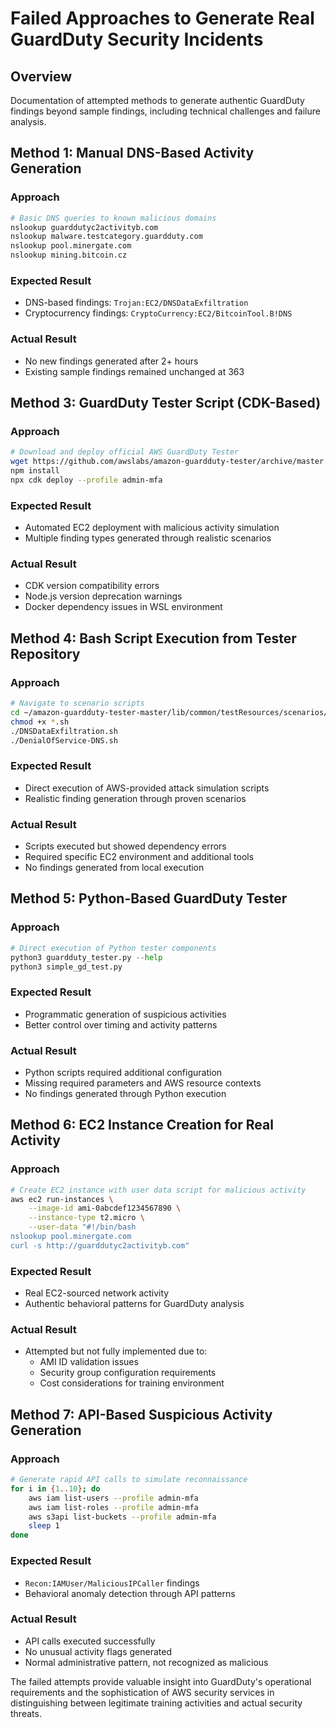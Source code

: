 
# Failed Approaches to Generate Real GuardDuty Security Incidents

## Overview
Documentation of attempted methods to generate authentic GuardDuty findings beyond sample findings, including technical challenges and failure analysis.

## Method 1: Manual DNS-Based Activity Generation

### Approach
```bash
# Basic DNS queries to known malicious domains
nslookup guarddutyc2activityb.com
nslookup malware.testcategory.guardduty.com
nslookup pool.minergate.com
nslookup mining.bitcoin.cz
```

### Expected Result
- DNS-based findings: `Trojan:EC2/DNSDataExfiltration`
- Cryptocurrency findings: `CryptoCurrency:EC2/BitcoinTool.B!DNS`

### Actual Result
- No new findings generated after 2+ hours
- Existing sample findings remained unchanged at 363





## Method 3: GuardDuty Tester Script (CDK-Based)

### Approach
```bash
# Download and deploy official AWS GuardDuty Tester
wget https://github.com/awslabs/amazon-guardduty-tester/archive/master.zip
npm install
npx cdk deploy --profile admin-mfa
```

### Expected Result
- Automated EC2 deployment with malicious activity simulation
- Multiple finding types generated through realistic scenarios

### Actual Result
- CDK version compatibility errors
- Node.js version deprecation warnings
- Docker dependency issues in WSL environment


## Method 4: Bash Script Execution from Tester Repository

### Approach
```bash
# Navigate to scenario scripts
cd ~/amazon-guardduty-tester-master/lib/common/testResources/scenarios/ec2/
chmod +x *.sh
./DNSDataExfiltration.sh
./DenialOfService-DNS.sh
```

### Expected Result
- Direct execution of AWS-provided attack simulation scripts
- Realistic finding generation through proven scenarios

### Actual Result
- Scripts executed but showed dependency errors
- Required specific EC2 environment and additional tools
- No findings generated from local execution


## Method 5: Python-Based GuardDuty Tester

### Approach
```python
# Direct execution of Python tester components
python3 guardduty_tester.py --help
python3 simple_gd_test.py
```

### Expected Result
- Programmatic generation of suspicious activities
- Better control over timing and activity patterns

### Actual Result
- Python scripts required additional configuration
- Missing required parameters and AWS resource contexts
- No findings generated through Python execution


## Method 6: EC2 Instance Creation for Real Activity

### Approach
```bash
# Create EC2 instance with user data script for malicious activity
aws ec2 run-instances \
    --image-id ami-0abcdef1234567890 \
    --instance-type t2.micro \
    --user-data "#!/bin/bash
nslookup pool.minergate.com
curl -s http://guarddutyc2activityb.com"
```

### Expected Result
- Real EC2-sourced network activity
- Authentic behavioral patterns for GuardDuty analysis

### Actual Result
- Attempted but not fully implemented due to:
  - AMI ID validation issues
  - Security group configuration requirements
  - Cost considerations for training environment



## Method 7: API-Based Suspicious Activity Generation

### Approach
```bash
# Generate rapid API calls to simulate reconnaissance
for i in {1..10}; do
    aws iam list-users --profile admin-mfa
    aws iam list-roles --profile admin-mfa
    aws s3api list-buckets --profile admin-mfa
    sleep 1
done
```

### Expected Result
- `Recon:IAMUser/MaliciousIPCaller` findings
- Behavioral anomaly detection through API patterns

### Actual Result
- API calls executed successfully
- No unusual activity flags generated
- Normal administrative pattern, not recognized as malicious



The failed attempts provide valuable insight into GuardDuty's operational requirements and the sophistication of AWS security services in distinguishing between legitimate training activities and actual security threats.
